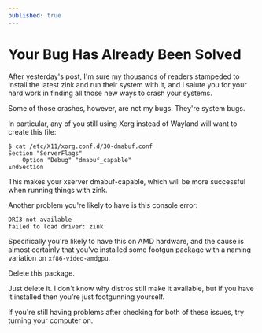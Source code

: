 ```yaml
---
published: true
---
```

# Your Bug Has Already Been Solved

After yesterday's post, I'm sure my thousands of readers stampeded to install the latest zink and run their system with it, and I salute you for your hard work in finding all those new ways to crash your systems.

Some of those crashes, however, are not my bugs. They're system bugs.

In particular, any of you still using Xorg instead of Wayland will want to create this file:

```
$ cat /etc/X11/xorg.conf.d/30-dmabuf.conf
Section "ServerFlags"
	Option "Debug" "dmabuf_capable"
EndSection
```

This makes your xserver dmabuf-capable, which will be more successful when running things with zink.

Another problem you're likely to have is this console error:

```
DRI3 not available
failed to load driver: zink
```

Specifically you're likely to have this on AMD hardware, and the cause is almost certainly that you've installed some footgun package with a naming variation on `xf86-video-amdgpu`.

Delete this package.

Just delete it. I don't know why distros still make it available, but if you have it installed then you're just footgunning yourself.

If you're still having problems after checking for both of these issues, try turning your computer on.
